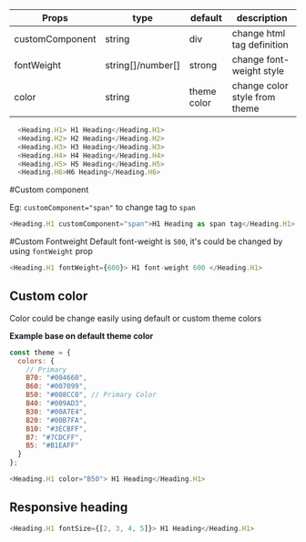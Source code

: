 | Props           | type              | default     | description                   |
| --------------- | ----------------- | ----------- | ----------------------------- |
| customComponent | string            | div         | change html tag definition    |
| fontWeight      | string[]/number[] | strong      | change font-weight style      |
| color           | string            | theme color | change color style from theme |

```js
  <Heading.H1> H1 Heading</Heading.H1>
  <Heading.H2> H2 Heading</Heading.H2>
  <Heading.H3> H3 Heading</Heading.H3>
  <Heading.H4> H4 Heading</Heading.H4>
  <Heading.H5> H5 Heading</Heading.H5>
  <Heading.H6>H6 Heading</Heading.H6>
```

#Custom component

Eg: `customComponent="span"` to change tag to `span`

```js
<Heading.H1 customComponent="span">H1 Heading as span tag</Heading.H1>
```

#Custom Fontweight
Default font-weight is `500`, it's could be changed by using `fontWeight` prop

```js
<Heading.H1 fontWeight={600}> H1 font-weight 600 </Heading.H1>
```

## Custom color

Color could be change easily using default or custom theme colors

**Example base on default theme color**

```js static
const theme = {
  colors: {
    // Primary
    B70: "#004660",
    B60: "#007099",
    B50: "#008CC0", // Primary Color
    B40: "#009AD3",
    B30: "#00A7E4",
    B20: "#00B7FA",
    B10: "#3ECBFF",
    B7: "#7CDCFF",
    B5: "#B1EAFF"
  }
};
```

```js
<Heading.H1 color="B50"> H1 Heading</Heading.H1>
```

## Responsive heading

```js
<Heading.H1 fontSize={[2, 3, 4, 5]}> H1 Heading</Heading.H1>
```

